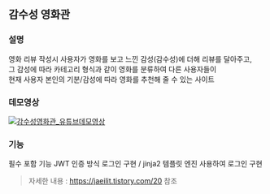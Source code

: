 ## 감수성 영화관

### 설명
영화 리뷰 작성시 사용자가 영화를 보고 느낀 감성(감수성)에 더해 리뷰를 달아주고, </br>
그 감성에 따라 카테고리 형식과 같이 영화를 분류하여 다른 사용자들이 </br>
현재 사용자 본인의 기분/감성에 따라 영화를 추천해 줄 수 있는 사이트 

### 데모영상
[![감수성영화관_유튜브데모영상](https://img.youtube.com/vi/zkXj2Xym_aY/0.jpg)](https://www.youtube.com/watch?v=zkXj2Xym_aY)

### 기능
필수 포함 기능 
JWT 인증 방식 로그인 구현 / jinja2 템플릿 엔진 사용하여 로그인 구현

> 자세한 내용 : https://jaeilit.tistory.com/20   참조
